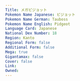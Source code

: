 ```yaml
---
﻿Title: メガピジョット
Pokemon Name Japanese: ピジョット
Pokemon Name German: Tauboss
Pokemon Name English: Pidgeot
Language Card: Japanese
National Dex Number: 18
Region: Kanto
Regional Form: false
Additional Form: false
Mega: true
Gigantamax: false
Cover: false
Link: 
Owned: 
---
```

